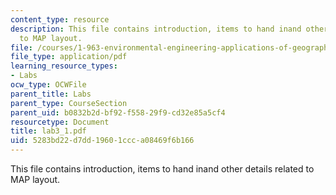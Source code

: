```yaml
---
content_type: resource
description: This file contains introduction, items to hand inand other details related
  to MAP layout.
file: /courses/1-963-environmental-engineering-applications-of-geographic-information-systems-fall-2004/5283bd22d7dd19601ccca08469f6b166_lab3_1.pdf
file_type: application/pdf
learning_resource_types:
- Labs
ocw_type: OCWFile
parent_title: Labs
parent_type: CourseSection
parent_uid: b0832b2d-bf92-f558-29f9-cd32e85a5cf4
resourcetype: Document
title: lab3_1.pdf
uid: 5283bd22-d7dd-1960-1ccc-a08469f6b166
---
```

This file contains introduction, items to hand inand other details related to MAP layout.

